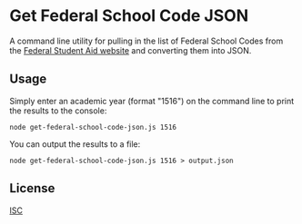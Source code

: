 # Get Federal School Code JSON

A command line utility for pulling in the list of Federal School Codes from
the [Federal Student Aid website](https://ifap.ed.gov/ifap/fedSchoolCodeList.jsp)
and converting them into JSON.

## Usage

Simply enter an academic year (format "1516") on the command line to print the
results to the console:

```
node get-federal-school-code-json.js 1516
```

You can output the results to a file:

```
node get-federal-school-code-json.js 1516 > output.json
```

## License

[ISC](https://opensource.org/licenses/ISC)
